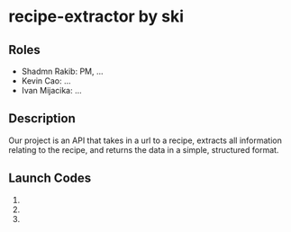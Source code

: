 # recipe-extractor by ski

## Roles
- Shadmn Rakib: PM, ...
- Kevin Cao: ...
- Ivan Mijacika: ...

## Description
Our project is an API that takes in a url to a recipe, extracts all information relating to the recipe, and returns the data in a simple, structured format. 

## Launch Codes
1. 
2. 
3. 
